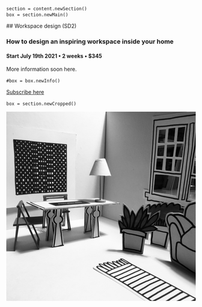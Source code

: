 

<!-- SD2 -->

~~~
section = content.newSection()
box = section.newMain()
~~~
<a name="SD2"/>
## Workspace design <span class="wcode">(SD2)</span>

### How to design an inspiring workspace inside your home

#### Start July 19<span class="sup">th</span> 2021 • 2 weeks • $345

More information soon here.

~~~
#box = box.newInfo()
~~~
<!--
Sketching is the basis of every design process. Scribble early ideas to communicate with yourself and others. It is the ideal method for rapid prototyping, without spending much time on presentations. 

The workshop gives insight in various sketching techniques, using pen on paper as well as digital tools.

#### Example exercises

* Sketch the pages of some future publications;
* Sketch typefaces, using TypeCooker recipes;
* Sketch a series of info-graphics, visualizing narrative and data;
* Sketch abstract processes, such as a website design.
-->

<a href="https://www.eventbrite.com/d/online/designdesign/?q=designdesign" target="external">Subscribe here</a>

~~~
box = section.newCropped()
~~~

![cover y=center](images/IMG_E8927.jpg)


